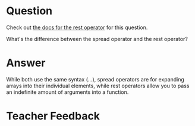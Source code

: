 # Question

Check out [the docs for the rest operator](https://developer.mozilla.org/en-US/docs/Web/JavaScript/Reference/Functions/rest_parameters) for this question.

What's the difference between the spread operator and the rest operator?

# Answer

While both use the same syntax (...), spread operators are for expanding arrays into their individual elements, while rest operators allow you to pass an indefinite amount of arguments into a function.

# Teacher Feedback
